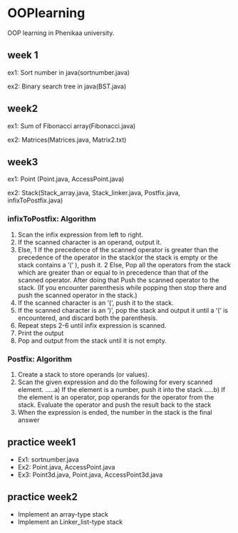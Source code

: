 # OOPlearning
OOP learning in Phenikaa university.
## week 1
ex1: Sort number in java(sortnumber.java)

ex2: Binary search tree in java(BST.java)
## week2
ex1: Sum of Fibonacci array(Fibonacci.java)

ex2: Matrices(Matrices.java, Matrix2.txt)
## week3
ex1: Point (Point.java, AccessPoint.java)

ex2: Stack(Stack_array.java, Stack_linker.java, Postfix.java, infixToPostfix.java)

### infixToPostfix: Algorithm 
1. Scan the infix expression from left to right. 
2. If the scanned character is an operand, output it. 
3. Else, 
      1 If the precedence of the scanned operator is greater than the precedence of the operator in the stack(or the stack is empty or the stack contains a ‘(‘ ), push it. 
      2 Else, Pop all the operators from the stack which are greater than or equal to in precedence than that of the scanned operator. After doing that Push the scanned operator to the stack. (If you encounter parenthesis while popping then stop there and push the scanned operator in the stack.) 
4. If the scanned character is an ‘(‘, push it to the stack. 
5. If the scanned character is an ‘)’, pop the stack and output it until a ‘(‘ is encountered, and discard both the parenthesis. 
6. Repeat steps 2-6 until infix expression is scanned. 
7. Print the output 
8. Pop and output from the stack until it is not empty.

### Postfix: Algorithm
1) Create a stack to store operands (or values). 
2) Scan the given expression and do the following for every scanned element. 
…..a) If the element is a number, push it into the stack 
…..b) If the element is an operator, pop operands for the operator from the stack. Evaluate the operator and push the result back to the stack 
3) When the expression is ended, the number in the stack is the final answer

## practice week1
- Ex1: sortnumber.java
- Ex2: Point.java, AccessPoint.java
- Ex3: Point3d.java, Point.java, AccessPoint3d.java
## practice week2
- Implement an array-type stack
- Implement an Linker_list-type stack
